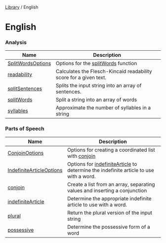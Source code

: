 <!-- markdownlint-disable -->
<!-- cspell: disable -->
[Library](../index.md) / English

# English

### Analysis

| Name | Description |
| ------ | ------ |
| [SplitWordsOptions](SplitWordsOptions.md) | Options for the [splitWords](splitWords.md) function |
| [readability](readability.md) | Calculates the Flesch-Kincaid readability score for a given text. |
| [splitSentences](splitSentences.md) | Splits the input string into an array of sentences. |
| [splitWords](splitWords.md) | Split a string into an array of words |
| [syllables](syllables.md) | Approximate the number of syllables in a string |

### Parts of Speech

| Name | Description |
| ------ | ------ |
| [ConjoinOptions](ConjoinOptions.md) | Options for creating a coordinated list with [conjoin](conjoin.md) |
| [IndefiniteArticleOptions](IndefiniteArticleOptions.md) | Options for [indefiniteArticle](indefiniteArticle.md) to determine the indefinite article to use with a word. |
| [conjoin](conjoin.md) | Create a list from an array, separating values and inserting a conjunction |
| [indefiniteArticle](indefiniteArticle.md) | Determine the appropriate indefinite article to use with a word. |
| [plural](plural.md) | Return the plural version of the input string |
| [possessive](possessive.md) | Determine the possessive form of a word |
